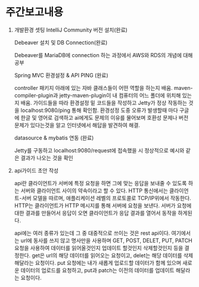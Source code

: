 # 주간보고내용

1. 개발환경 셋팅
   IntelliJ Community 버전 설치(완료)

   Debeaver 설치 및 DB Connection(완료)

   Debeaver를 MariaDB에 connection 하는 과정에서 AWS와 RDS의 개념에 대해 공부

   Spring MVC 환경설정 & API PING (완료)

   controller 패키지 아래에 있는 자바 클래스들이 어떤 역할을 하는지 배움.
   maven-compiler-plugin과 jetty-maven-plugin이 내 컴퓨터의 어느 폴더에 위치해 있는지 배움.
   가이드들을 따라 환경설정 밑 코드들을 작성하고 Jetty가 정상 작동하는 것을 localhost:9080/ping 통해 확인함.
   환경성정 도중 오류가 발생할때 마다 구글에 한글 및 영어로 검색하고 ai에게도 문제의 이유를 물어보며 호환성 문제나 버전 문제가 
   있다는것을 알고 인터넷에서 해답을 발견하여 해결.

   datasource & mybatis 연동 (완료)

   Jetty를 구동하고 localhost:9080/request에 접속했을 시 정상적으로 예시와 같은 결과가 나오는 것을 확인

2. api가이드 초안 작성

   
   api란 클라이언트가 서버에 특정 요청을 하면 그에 맞는 응답을 보내줄 수 있도록 하는 서버와 클라이언트 사이의 약속이라고 할 수 있다.
   HTTP 통신에서는 클라이언트-서버 모델을 따르며, 애플리케이션 레벨의 프로토콜로 TCP/IP위에서 작동한다. HTTP는 클라이언트가 HTTP 메시지를 통해 서버에 요청을 보낸다.
   서버가 요청에 대한 결과를 만들어서 응답이 오면 클라이언트가 응답 결과를 열어서 동작을 하게된다.
   
   api에는 여러 종류가 있는데 그 중 대중적으로 쓰이는 것은 rest api이다.
   여기에서는 url에 동사를 쓰지 않고 명사만을 사용하며 GET, POST, DELET, PUT, PATCH 요청을 사용하여 데이터를 읽어올것인지 업데이트 할것인지 삭제할것인지 등을 결정한다.
   get은 url의 해당 데이터를 읽어오는 요청이고, delet는 해당 데이터를 삭제해달라는 요청이다.
   put 요청에는 내가 새롭게 업로드할 데이터가 함께 있으며 새로운 데이터의 업로드를 요청하고, put과 patch는 이전의 데이터를 업데이트 해달라는 요청이다.
   
